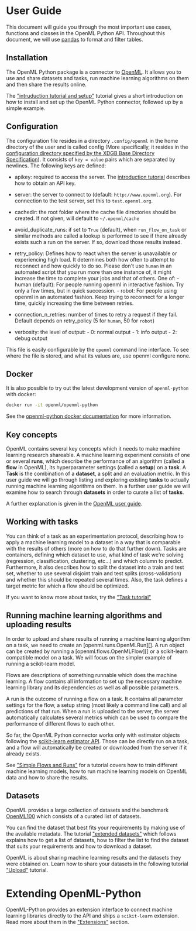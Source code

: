 # User Guide

This document will guide you through the most important use cases,
functions and classes in the OpenML Python API. Throughout this
document, we will use [pandas](https://pandas.pydata.org/) to format and
filter tables.

## Installation

The OpenML Python package is a connector to
[OpenML](https://www.openml.org/). It allows you to use and share
datasets and tasks, run machine learning algorithms on them and then
share the results online.

The ["intruduction tutorial and setup"][intro] tutorial gives a short introduction on how to install and
set up the OpenML Python connector, followed up by a simple example.

## Configuration

The configuration file resides in a directory `.config/openml` in the
home directory of the user and is called config (More specifically, it
resides in the [configuration directory specified by the XDGB Base
Directory
Specification](https://specifications.freedesktop.org/basedir-spec/basedir-spec-latest.html)).
It consists of `key = value` pairs which are separated by newlines. The
following keys are defined:

- apikey: required to access the server. The [introduction tutorial][intro] describes how to obtain an API key.
- server: the server to connect to (default: `http://www.openml.org`).
          For connection to the test server, set this to `test.openml.org`.
- cachedir: the root folder where the cache file directories should be created.
    If not given, will default to `~/.openml/cache`
- avoid_duplicate_runs: if set to `True` (default), when `run_flow_on_task` or similar methods
            are called a lookup is performed to see if there already
            exists such a run on the server. If so, download those
            results instead.
- retry_policy: Defines how to react when the server is unavailable or
            experiencing high load. It determines both how often to
            attempt to reconnect and how quickly to do so. Please don't
            use `human` in an automated script that you run more than
            one instance of, it might increase the time to complete your
            jobs and that of others. One of:
            -   human (default): For people running openml in interactive
                fashion. Try only a few times, but in quick succession.
            -   robot: For people using openml in an automated fashion. Keep
                trying to reconnect for a longer time, quickly increasing
                the time between retries.

- connection_n_retries: number of times to retry a request if they fail. 
Default depends on retry_policy (5 for `human`, 50 for `robot`)
- verbosity: the level of output:
      -   0: normal output
      -   1: info output
      -   2: debug output

This file is easily configurable by the `openml` command line interface.
To see where the file is stored, and what its values are, use openml
configure none. 

## Docker

It is also possible to try out the latest development version of
`openml-python` with docker:

``` bash
docker run -it openml/openml-python
```

See the [openml-python docker
documentation](https://github.com/openml/openml-python/blob/main/docker/readme.md)
for more information.

## Key concepts

OpenML contains several key concepts which it needs to make machine
learning research shareable. A machine learning experiment consists of
one or several **runs**, which describe the performance of an algorithm
(called a **flow** in OpenML), its hyperparameter settings (called a
**setup**) on a **task**. A **Task** is the combination of a
**dataset**, a split and an evaluation metric. In this user guide we
will go through listing and exploring existing **tasks** to actually
running machine learning algorithms on them. In a further user guide we
will examine how to search through **datasets** in order to curate a
list of **tasks**.

A further explanation is given in the [OpenML user
guide](https://openml.github.io/OpenML/#concepts).

## Working with tasks

You can think of a task as an experimentation protocol, describing how
to apply a machine learning model to a dataset in a way that is
comparable with the results of others (more on how to do that further
down). Tasks are containers, defining which dataset to use, what kind of
task we\'re solving (regression, classification, clustering, etc\...)
and which column to predict. Furthermore, it also describes how to split
the dataset into a train and test set, whether to use several disjoint
train and test splits (cross-validation) and whether this should be
repeated several times. Also, the task defines a target metric for which
a flow should be optimized.

If you want to know more about tasks, try the ["Task tutorial"](../examples/30_extended/tasks_tutorial)

## Running machine learning algorithms and uploading results

In order to upload and share results of running a machine learning
algorithm on a task, we need to create an
[openml.runs.OpenMLRun][]. A run object can be
created by running a [openml.flows.OpenMLFlow][] or a scikit-learn compatible model on a task. We will
focus on the simpler example of running a scikit-learn model.

Flows are descriptions of something runnable which does the machine
learning. A flow contains all information to set up the necessary
machine learning library and its dependencies as well as all possible
parameters.

A run is the outcome of running a flow on a task. It contains all
parameter settings for the flow, a setup string (most likely a command
line call) and all predictions of that run. When a run is uploaded to
the server, the server automatically calculates several metrics which
can be used to compare the performance of different flows to each other.

So far, the OpenML Python connector works only with estimator objects
following the [scikit-learn estimator
API](https://scikit-learn.org/stable/developers/develop.html#apis-of-scikit-learn-objects).
Those can be directly run on a task, and a flow will automatically be
created or downloaded from the server if it already exists.

See ["Simple Flows and Runs"](../examples/20_basic/simple_flows_and_runs_tutorial) for a tutorial covers how to train different machine learning models,
how to run machine learning models on OpenML data and how to share the
results.

## Datasets

OpenML provides a large collection of datasets and the benchmark
[OpenML100](https://docs.openml.org/benchmark/) which consists of a
curated list of datasets.

You can find the dataset that best fits your requirements by making use
of the available metadata. The tutorial ["extended datasets"](../examples/30_extended/datasets_tutorial) which follows explains how to
get a list of datasets, how to filter the list to find the dataset that
suits your requirements and how to download a dataset.

OpenML is about sharing machine learning results and the datasets they
were obtained on. Learn how to share your datasets in the following
tutorial ["Upload"](../examples/30_extended/create_upload_tutorial) tutorial.

# Extending OpenML-Python

OpenML-Python provides an extension interface to connect machine
learning libraries directly to the API and ships a `scikit-learn`
extension. Read more about them in the ["Extensions"](extensions.md) section.

[intro]: examples/20_basic/introduction_tutorial/

